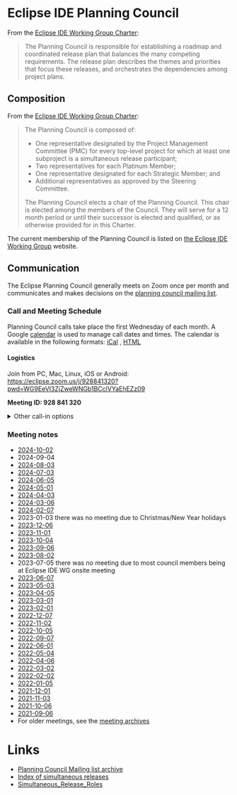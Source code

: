 # Eclipse IDE Planning Council

From the [Eclipse IDE Working Group Charter](https://www.eclipse.org/org/workinggroups/eclipse-ide-charter.php):

> The Planning Council is responsible for establishing a roadmap and coordinated release plan that balances the many competing requirements.
> The release plan describes the themes and priorities that focus these releases, and orchestrates the dependencies among project plans.

## Composition

From the [Eclipse IDE Working Group Charter](https://www.eclipse.org/org/workinggroups/eclipse-ide-charter.php):
> 
> The Planning Council is composed of:
> 
> - One representative designated by the Project Management Committee (PMC) for every top-level project for which at least one subproject is a simultaneous release participant;
> - Two representatives for each Platinum Member;
> - One representative designated for each Strategic Member; and
> - Additional representatives as approved by the Steering Committee.
> 
> The Planning Council elects a chair of the Planning Council. This chair is elected among the members of the Council. They will serve for a 12 month period or until their successor is elected and qualified, or as otherwise provided for in this Charter.

The current membership of the Planning Council is listed on [the Eclipse IDE Working Group](https://eclipseide.org/working-group/planning-council/) website.

## Communication

The Eclipse Planning Council generally meets on Zoom once per month and communicates and makes decisions on the [planning council mailing list](https://accounts.eclipse.org/mailing-list/eclipse.org-planning-council). 

### Call and Meeting Schedule

Planning Council calls take place the first Wednesday of each month.
A Google [calendar](https://www.google.com/calendar/embed?src=gchs7nm4nvpm837469ddj9tjlk%40group.calendar.google.com&ctz=America/New_York) <!-- markdown-link-check-disable-line --> is used to manage call dates and times. The calendar is available in the following formats:
[iCal](https://www.google.com/calendar/ical/gchs7nm4nvpm837469ddj9tjlk%40group.calendar.google.com/public/basic.ics) <!-- markdown-link-check-disable-line -->, 
[HTML](https://www.google.com/calendar/embed?src=gchs7nm4nvpm837469ddj9tjlk%40group.calendar.google.com&amp;ctz=America/New_York) <!-- markdown-link-check-disable-line --></p>

#### Logistics

Join from PC, Mac, Linux, iOS or Android:
<https://eclipse.zoom.us/j/928841320?pwd=WG9EeVl3ZjZweWNGb1BCclVYaEhEZz09>

**Meeting ID: 928 841 320**

<details>
<summary>Other call-in options</summary>

iPhone one-tap: US: +16699006833,,928841320#  or +14086380968,,928841320#

Telephone Dial in (for higher quality, dial a number based on your current location)：
 - US: +1 669 900 6833  or +1 408 638 0968  or +1 646 876 9923 
 - Canada: +1 647 558 0588 
 - France: +33 (0) 1 8288 0188 
 - Germany: +49 (0) 30 3080 6188 
 - United Kingdom: +44 (0) 20 3695 0088 
 - Switzerland: +41 (0) 31 528 0988 
 - Sweden: +46 (0) 8 4468 2488 
 - Denmark: +45 89 88 37 88 
 - Netherlands: +31 (0) 20 241 0288
 - International numbers available: [https://eclipse.zoom.us/zoomconference?m=DufCm8dm7aEOYkLMWpY6qLgJMUtWhOnf](https://eclipse.zoom.us/zoomconference?m=DufCm8dm7aEOYkLMWpY6qLgJMUtWhOnf) 

</details>

### Meeting notes

 - [2024-10-02](Planning_Council/2024-10-02.md)
 - 2024-09-04
 - [2024-08-03](Planning_Council/2024-08-07.md)
 - [2024-07-03](Planning_Council/2024-07-03.md)
 - [2024-06-05](Planning_Council/2024-06-05.md)
 - [2024-05-01](Planning_Council/2024-05-01.md)
 - [2024-04-03](Planning_Council/2024-04-03.md)
 - [2024-03-06](Planning_Council/2024-03-06.md)
 - [2024-02-07](Planning_Council/2024-02-07.md)
 - 2023-01-03 there was no meeting due to Christmas/New Year holidays
 - [2023-12-06](Planning_Council/2023-12-06.md)
 - [2023-11-01](Planning_Council/2023-11-01.md)
 - [2023-10-04](Planning_Council/2023-10-04.md)
 - [2023-09-06](Planning_Council/2023-09-06.md)
 - [2023-08-02](Planning_Council/2023-08-02.md)
 - 2023-07-05 there was no meeting due to most council members being at
Eclipse IDE WG onsite meeting
 - [2023-06-07](Planning_Council/2023-06-07.md)
 - [2023-05-03](Planning_Council/2023-05-03.md)
 - [2023-04-05](Planning_Council/2023-04-05.md)
 - [2023-03-01](Planning_Council/2023-03-01.md)
 - [2023-02-01](Planning_Council/2023-02-01.md)
 - [2022-12-07](Planning_Council/2022-12-07.md)
 - [2022-11-02](Planning_Council/2022-11-02.md)
 - [2022-10-05](Planning_Council/2022-10-05.md)
 - [2022-09-07](Planning_Council/2022-09-07.md)
 - [2022-06-01](Planning_Council/2022-06-01.md)
 - [2022-05-04](Planning_Council/2022-05-04.md)
 - [2022-04-06](Planning_Council/2022-04-06.md)
 - [2022-03-02](Planning_Council/2022-03-02.md)
 - [2022-02-02](Planning_Council/2022-02-02.md)
 - [2022-01-05](Planning_Council/2022-01-05.md)
 - [2021-12-01](Planning_Council/2021-12-01.md)
 - [2021-11-03](Planning_Council/2021-11-03.md)
 - [2021-10-06](Planning_Council/2021-10-06.md)
 - [2021-09-06](Planning_Council/2021-09-06.md)
 - For older meetings, see the [meeting archives](Planning_Council/Meeting_Archives.md)
 
# Links

- [Planning Council Mailing list
archive](https://www.eclipse.org//lists/eclipse.org-planning-council/maillist.html)
- [Index of simultaneous releases](Simultaneous_Release.md)
- [Simultaneous_Release_Roles](SimRel/Simultaneous_Release_Roles.md)

